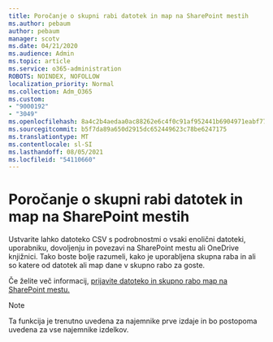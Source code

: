 ```yaml
---
title: Poročanje o skupni rabi datotek in map na SharePoint mestih
ms.author: pebaum
author: pebaum
manager: scotv
ms.date: 04/21/2020
ms.audience: Admin
ms.topic: article
ms.service: o365-administration
ROBOTS: NOINDEX, NOFOLLOW
localization_priority: Normal
ms.collection: Adm_O365
ms.custom:
- "9000192"
- "3049"
ms.openlocfilehash: 8a4c2b4aedaa0ac88262e6c4f0c91af952441b6904971eabf774c2a8b7b58042
ms.sourcegitcommit: b5f7da89a650d2915dc652449623c78be6247175
ms.translationtype: MT
ms.contentlocale: sl-SI
ms.lasthandoff: 08/05/2021
ms.locfileid: "54110660"
---
```

# <a name="report-on-file-and-folder-sharing-in-sharepoint-sites"></a>Poročanje o skupni rabi datotek in map na SharePoint mestih

Ustvarite lahko datoteko CSV s podrobnostmi o vsaki enolični datoteki, uporabniku, dovoljenju in povezavi na SharePoint mestu ali OneDrive knjižnici. Tako boste bolje razumeli, kako je uporabljena skupna raba in ali so katere od datotek ali map dane v skupno rabo za goste.

Če želite več informacij, [prijavite datoteko in skupno rabo map na SharePoint mestu.](https://docs.microsoft.com/sharepoint/sharing-reports)

> [!NOTE]
> Ta funkcija je trenutno uvedena za najemnike prve izdaje in bo postopoma uvedena za vse najemnike izdelkov.